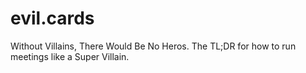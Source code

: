 # evil.cards
Without Villains, There Would Be No Heros.
The TL;DR for how to run  meetings like a Super Villain.